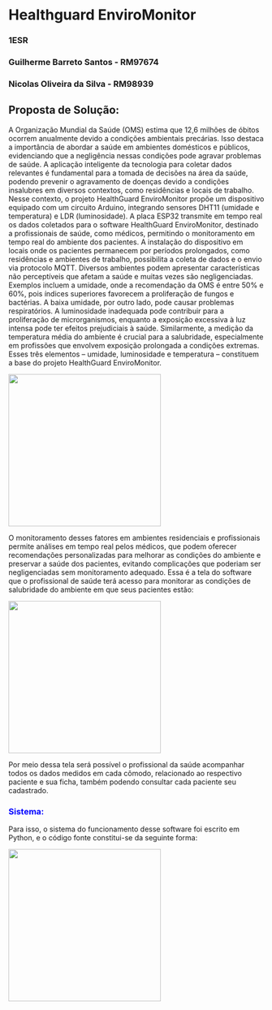<h1> Healthguard EnviroMonitor </h1>
<h3>1ESR</h3>
<h3>Guilherme Barreto Santos - RM97674</h3>
<h3>Nicolas Oliveira da Silva - RM98939</h3>

<h2>Proposta de Solução:</h2>
<p>A Organização Mundial da Saúde (OMS) estima que 12,6 milhões de óbitos ocorrem anualmente devido a condições ambientais precárias. Isso destaca a importância de abordar a saúde em ambientes domésticos e públicos, evidenciando que a negligência nessas condições pode agravar problemas de saúde. A aplicação inteligente da tecnologia para coletar dados relevantes é fundamental para a tomada de decisões na área da saúde, podendo prevenir o agravamento de doenças devido a condições insalubres em diversos contextos, como residências e locais de trabalho.
Nesse contexto, o projeto HealthGuard EnviroMonitor propõe um dispositivo equipado com um circuito Arduino, integrando sensores DHT11 (umidade e temperatura) e LDR (luminosidade). A placa ESP32 transmite em tempo real os dados coletados para o software HealthGuard EnviroMonitor, destinado a profissionais de saúde, como médicos, permitindo o monitoramento em tempo real do ambiente dos pacientes. A instalação do dispositivo em locais onde os pacientes permanecem por períodos prolongados, como residências e ambientes de trabalho, possibilita a coleta de dados e o envio via protocolo MQTT.
Diversos ambientes podem apresentar características não perceptíveis que afetam a saúde e muitas vezes são negligenciadas. Exemplos incluem a umidade, onde a recomendação da OMS é entre 50% e 60%, pois índices superiores favorecem a proliferação de fungos e bactérias. A baixa umidade, por outro lado, pode causar problemas respiratórios. A luminosidade inadequada pode contribuir para a proliferação de microrganismos, enquanto a exposição excessiva à luz intensa pode ter efeitos prejudiciais à saúde.
Similarmente, a medição da temperatura média do ambiente é crucial para a salubridade, especialmente em profissões que envolvem exposição prolongada a condições extremas. Esses três elementos – umidade, luminosidade e temperatura – constituem a base do projeto HealthGuard EnviroMonitor. 
</p>
<img src="https://github.com/gui2604/healthguard-enviromonitor-python-program/assets/128194162/314fc0f3-e2c1-4d5e-9955-6603b2946760" width=300px>
<p>O monitoramento desses fatores em ambientes residenciais e profissionais permite análises em tempo real pelos médicos, que podem oferecer recomendações personalizadas para melhorar as condições do ambiente e preservar a saúde dos pacientes, evitando complicações que poderiam ser negligenciadas sem monitoramento adequado.
Essa é a tela do software que o profissional de saúde terá acesso para monitorar as condições de salubridade do ambiente em que seus pacientes estão:
</p>
<img src="https://github.com/gui2604/healthguard-enviromonitor-python-program/assets/128194162/caee3f66-d1e2-42d3-9aa6-118fd428a042" width=300px>
<p>Por meio dessa tela será possível o profissional da saúde acompanhar todos os dados medidos em cada cômodo, relacionado ao respectivo paciente e sua ficha, também podendo consultar cada paciente seu cadastrado.</p>
<h3 style="color: blue;">Sistema:</h3>
<p>Para isso, o sistema do funcionamento desse software foi escrito em Python, e o código fonte constitui-se da seguinte forma:</p>
<img src="https://github.com/gui2604/healthguard-enviromonitor-python-program/assets/128194162/9ffabbc4-d135-4066-a515-726f0c2eff24" width="300px" style="text-align: center;"
